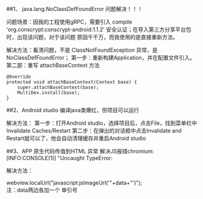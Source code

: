 ##1、 java.lang.NoClassDefFoundError 问题解决！！！

问题场景：因我的工程使用gRPC，需要引入 compile 'org.conscrypt:conscrypt-android:1.1.2' 安全认证；在导入第三方分享平台包时，出现该问题，对于该问题
原因千千万，而我使用的是直接重新方法。

解决方法：看清问题，不是 ClassNotFoundException 异常，是 NoClassDefFoundError；
第一步：重新构建Application，并在配置文件引入。
第二部：重写 attachBaseContext 方法
    
    @Override 
    protected void attachBaseContext(Context base) {
        super.attachBaseContext(base);
        MultiDex.install(base);
    }
##2、Android studio 编译java类爆红，但项目可以运行

解决方法：
第一步：打开Android studio，选择项目后，点击File，找到菜单栏中 Invalidate Caches/Restart
第二步：在弹出的对话框中点击Invalidate and Restart就可以了，他会自动清理缓存并重启Android studio

##3、APP 原生代码传值到HTML 异常
解决JS报错chromium: [INFO:CONSOLE(1)] "Uncaught TypeError:

解决方法：

webview.localUrl("javascript:jsImageUrl('"+data+"')");  
注：data两边各加一个 单引号

